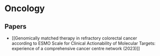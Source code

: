 # Oncology

## Papers

- [[Genomically matched therapy in refractory colorectal cancer according to ESMO Scale for Clinical Actionability of Molecular Targets: experience of a comprehensive cancer centre network (2023)]]
